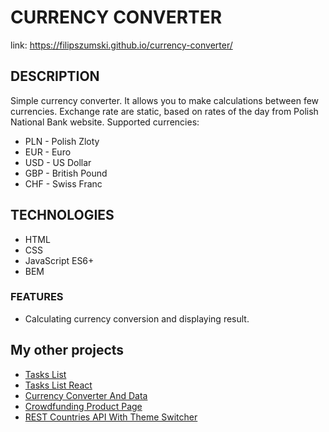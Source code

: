 # CURRENCY CONVERTER

 link: https://filipszumski.github.io/currency-converter/

## DESCRIPTION

Simple currency converter. It allows you to make calculations between few currencies. Exchange rate are static, based on rates of the day from Polish National Bank website. Supported currencies:

- PLN - Polish Zloty
- EUR - Euro
- USD - US Dollar
- GBP - British Pound
- CHF - Swiss Franc

## TECHNOLOGIES

- HTML
- CSS
- JavaScript ES6+
- BEM

### FEATURES

- Calculating currency conversion and displaying result.

## My other projects

- [Tasks List](https://filipszumski.github.io/tasks-list/)
- [Tasks List React](https://filipszumski.github.io/tasks-list-react/)
- [Currency Converter And Data](https://filipszumski.github.io/currency-converter-and-data-react/)
- [Crowdfunding Product Page](https://filipszumski.github.io/crowdfunding-product-page/)
- [REST Countries API With Theme Switcher](https://filipszumski.github.io/rest-countries-api-with-color-theme-switcher/)


